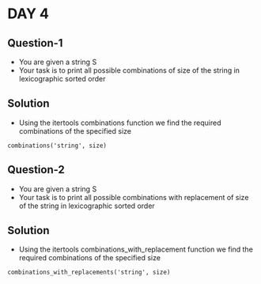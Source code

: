 # DAY 4

## Question-1
- You are given a string S
- Your task is to print all possible combinations of size  of the string in lexicographic sorted order

## Solution
- Using the itertools combinations function we find the required combinations of the specified size
```
combinations('string', size)
```


## Question-2
- You are given a string S
- Your task is to print all possible combinations with replacement of size  of the string in lexicographic sorted order

## Solution
- Using the itertools combinations_with_replacement function we find the required combinations of the specified size
```
combinations_with_replacements('string', size)
```